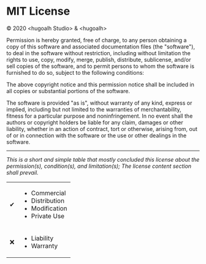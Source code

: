 # MIT License

© 2020 \<hugoalh Studio> & \<hugoalh>

Permission is hereby granted, free of charge, to any person obtaining a copy of this software and associated documentation files (the "software"), to deal in the software without restriction, including without limitation the rights to use, copy, modify, merge, publish, distribute, sublicense, and/or sell copies of the software, and to permit persons to whom the software is furnished to do so, subject to the following conditions:

The above copyright notice and this permission notice shall be included in all copies or substantial portions of the software.

The software is provided "as is", without warranty of any kind, express or implied, including but not limited to the warranties of merchantability, fitness for a particular purpose and noninfringement. In no event shall the authors or copyright holders be liable for any claim, damages or other liability, whether in an action of contract, tort or otherwise, arising from, out of or in connection with the software or the use or other dealings in the software.

---

*This is a short and simple table that mostly concluded this license about the permission(s), condition(s), and limitation(s); The license content section shall prevail.*

<table>
  <tr>
    <td align="center">✔</td>
    <td><ul>
      <li>Commercial</li>
      <li>Distribution</li>
      <li>Modification</li>
      <li>Private Use</li>
    </ul></td>
  </tr>
  <tr>
    <td align="center">❌</td>
    <td><ul>
      <li>Liability</li>
      <li>Warranty</li>
    </ul></td>
  </tr>
</table>
